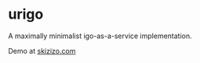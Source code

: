 urigo
=====

A maximally minimalist igo-as-a-service implementation.

Demo at [skizizo.com](http://skizizo.com/000000000000000000000000000000000000000000000000000000000000000000000000000000000000000000000000000000000.svg)
